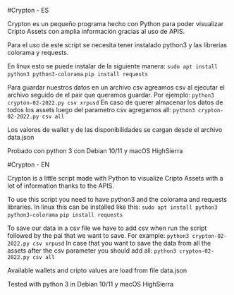 #Crypton - ES

Crypton es un pequeño programa hecho con Python para poder visualizar Cripto Assets con amplia información gracias al uso de APIS.

Para el uso de este script se necesita tener instalado python3 y las librerias colorama y requests.

En linux esto se puede instalar de la siguiente manera:
`sudo apt install python3 python3-colorama`
`pip install requests`

Para guardar nuestros datos en un archivo csv agreamos csv al ejecutar el archivo seguido de el pair que queramos guardar. Por ejemplo:
    `python3 crypton-02-2022.py csv xrpusd`
En caso de querer almacenar los datos de todos los assets luego del parametro csv agregamos all:
    `python3 crypton-02-2022.py csv all`

Los valores de wallet y de las disponibilidades se cargan desde el archivo data.json

Probado con python 3 con Debian 10/11 y macOS HighSierra

#Crypton - EN

Crypton is a little script made with Python to visualize Cripto Assets with a lot of information thanks to the APIS.

To use this script you need to have python3 and the colorama and requests libraries.
In linux this can be installed like this:
`sudo apt install python3 python3-colorama`
`pip install requests`

To save our data in a csv file we have to add csv when run the script followed by the pai that we want to save. For example:
    `python3 crypton-02-2022.py csv xrpusd`
In case that you want to save the data from all the assets after the csv parameter you should add all:
    `python3 crypton-02-2022.py csv all`

Available wallets and cripto values are load from file data.json

Tested with python 3 in Debian 10/11 y macOS HighSierra
